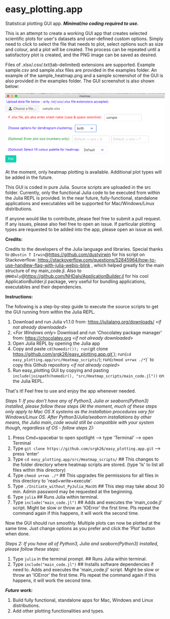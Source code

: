 # easy_plotting.app
Statistical plotting GUI app. ***Minimal/no coding required to use.*** 

This is an attempt to create a working GUI app that creates selected scientific plots for user's datasets and user-defined custom options. Simply need to click to select the file that needs to plot, select options such as size and colour, and a plot will be created. The process can be repeated until a satisfactory plot is created, and the PNG image can be saved as desired.

Files of .xlsx/.csv/.txt(tab-delimited) extensions are supported. Example sample.csv and sample.xlsx files are provided in the examples folder. An example of the sample_heatmap.png and a sample screenshot of the GUI is also provided in the examples folder. The GUI screenshot is also shown below:

![Alt text](/examples/GUI_Screenshot.png?raw=true "Heatmap Plotting")

At the moment, only heatmap plotting is available. Additional plot types will be added in the future.

This GUI is coded in pure Julia. Source scripts are uploaded in the src folder. Currently, only the functional Julia code to be executed from within the Julia REPL is provided. In the near future, fully-functional, standalone applications and executables will be supported for Mac/Windows/Linux distributions.

If anyone would like to contribute, please feel free to submit a pull request. If any issues, please also feel free to open an issue. If particular plotting types are requested to be added into the app, please open an issue as well.

**Credits:**

Credits to the developers of the Julia language and libraries. Special thanks to `@Dustin T Irwin`@https://github.com/dustyirwin for his script on Stackoverflow: https://stackoverflow.com/questions/52845964/how-to-use-handlew-flag-with-julia-webio-blink , which helped greatly for the main structure of my main_code.jl. Also to `@NHDaly`@https://github.com/NHDaly/ApplicationBuilder.jl for his cool ApplicationBuilder.jl package, very useful for bundling applications, executables and their dependencies.

**Instructions:**

The following is a step-by-step guide to execute the source scripts to get the GUI running from within the Julia REPL.

  1. Download and run Julia v1.1.0 from: https://julialang.org/downloads/ <*if not already downloaded*>
  2. <*For Windows only*> Download and run 'Chocolatey package manager' from: https://chocolatey.org <*if not already downloaded*>
  3. Open Julia REPL by opening the Julia app
  4. Copy and paste `cd(homedir()); run(`git clone https://github.com/srgk26/easy_plotting.app.git`); run(`cd easy_plotting.app/src/Heatmap_scripts/`); run(`chmod u+rwx ./*`)` to copy this Github repository <*if not already copied*>
  5. Run easy_plotting GUI by copying and pasting `include(joinpath(homedir(), "src/Heatmap_scripts/main_code.jl"))` on the Julia REPL.
 
 That's it! Feel free to use and enjoy the app whenever needed.

*Steps 1: If you don't have any of Python3, Julia or seaborn(Python3) installed, please follow these steps (At the moment, much of these steps only apply to Mac OS X systems as the installation procedures vary for Windows/Linux OS. After Python3/Julia/seaborn installations by other means, the Julia main_code would still be compatible with your system though, regardless of OS - follow steps 2):*

  1. Press Cmd+spacebar to open spotlight --> type 'Terminal' --> open Terminal
  2. Type `git clone https://github.com/srgk26/easy_plotting.app.git` --> press 'enter'
  3. Type `cd easy_plotting.app/src/Heatmap_scripts/`  ## This changes to the folder directory where heatmap scripts are stored. (type 'ls' to list all files within this directory)
  4. Type `chmod u+rwx ./*`  ## This upgrades file permissions for all files in this directory to 'read+write+execute'.
  5. Type `./Initiate_without_PyJulia_MacOS`  ## This step may take about 30 min. Admin password may be requested at the beginning.
  6. Type `julia`  ## Runs Julia within terminal.
  7. Type `include("main_code.jl")`  ## Adds and executes the 'main_code.jl' script. Might be slow or throw an 'IOError' the first time. Pls repeat the command again if this happens, it will work the second time.
  
Now the GUI should run smoothly. Multiple plots can now be plotted at the same time. Just change options as you prefer and click the 'Plot' button when done.

*Steps 2: If you have all of Python3, Julia and seaborn(Python3) installed, please follow these steps:*

  1. Type `julia` in the terminal prompt.  ## Runs Julia within terminal.
  2. Type `include("main_code.jl")`  ## Installs software dependencies if need to. Adds and executes the 'main_code.jl' script. Might be slow or throw an 'IOError' the first time. Pls repeat the command again if this happens, it will work the second time.
  
***Future work:***
  1. Build fully functional, standalone apps for Mac, Windows and Linux distributions.
  2. Add other plotting functionalities and types.

